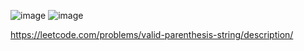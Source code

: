 ![image](https://user-images.githubusercontent.com/84365977/204085148-7cfc5756-ec8f-491f-8442-b125a41b44ea.png)
![image](https://user-images.githubusercontent.com/84365977/204085158-572d5e40-4132-4729-a14e-f9144708462c.png)

https://leetcode.com/problems/valid-parenthesis-string/description/
